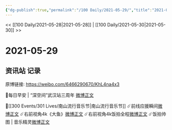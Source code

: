 ```yaml
---
{"dg-publish":true,"permalink":"/100 Daily/2021-05-29/","title":"2021-05-29","created":"2023-04-09T19:32:44.441+08:00","updated":"2023-04-09T19:32:57.165+08:00"}
---
```



<< [[100 Daily/2021-05-28\|2021-05-28]] | [[100 Daily/2021-05-30\|2021-05-30]] >>

# 2021-05-29

## 资讯站 记录

原博链接: https://weibo.com/6466290670/KhL4na4x3

💫每日早安 |
“深空间”武汉站三周年 [微博正文](https://m.weibo.cn/6466290670/4642104498980231)

💫[[300 Events/301 Lives/南山流行音乐节\|南山流行音乐节]]
☄️前线应援瞬间[微博正文](https://m.weibo.cn/6466290670/4642185461369326)
☄️右前视角4k《大鱼》[微博正文](https://m.weibo.cn/6466290670/4642166024440572)
☄️右前视角4k饭拍全程[微博正文](https://m.weibo.cn/6466290670/4642162489431711)
☄️饭拍帅图 | 音乐精灵[微博正文](https://m.weibo.cn/6466290670/4642305158153740)
